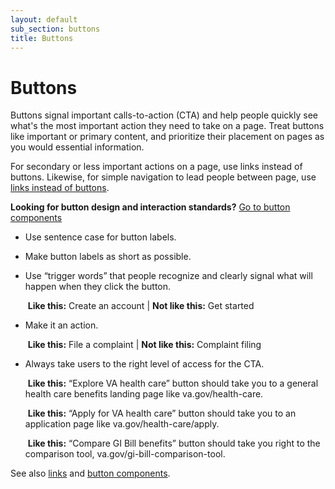 ```yaml
---
layout: default
sub_section: buttons
title: Buttons
---
```


# Buttons

Buttons signal important calls-to-action (CTA) and help people quickly see what's the most important action they need to take on a page. Treat buttons like important or primary content, and prioritize their placement on pages as you would essential information. 

For secondary or less important actions on a page, use links instead of buttons. Likewise, for simple navigation to lead people between page, use [links instead of buttons](../content-style-guide/links.html).

__Looking for button design and interaction standards?__ [Go to button components](../components/buttons.html)  

- Use sentence case for button labels.

- Make button labels as short as possible.

- Use “trigger words” that people recognize and clearly signal what will happen when they click the button.

  ​		**Like this:** Create an account |  **Not like this:** Get started



- Make it an action.

  ​		**Like this:** File a complaint   |   **Not like this:** Complaint filing



- Always take users to the right level of access for the CTA.

  ​		**Like this:** “Explore VA health care” button should take you to a general health care benefits landing page like va.gov/health-care.

  ​		**Like this:** “Apply for VA health care” button should take you to an application page like va.gov/health-care/apply.

  ​		**Like this:** “Compare GI Bill benefits” button should take you right to the comparison tool, va.gov/gi-bill-comparison-tool.


 See also [links](linksectionurl) and [button components](../components/buttons.html).  


